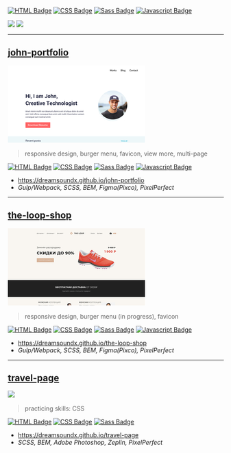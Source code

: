 [![HTML Badge](https://img.shields.io/badge/-HTML-e24c25?style=for-the-badge&labelColor=20232a&logo=html5&logoColor=e24c25)](#) 
[![CSS Badge](https://img.shields.io/badge/-CSS-553d7d?style=for-the-badge&labelColor=20232a&logo=css3&logoColor=553d7d)](#) 
[![Sass Badge](https://img.shields.io/badge/-SCSS-C69?style=for-the-badge&labelColor=20232a&logo=sass&logoColor=C69)](#)
[![Javascript Badge](https://img.shields.io/badge/-Javascript-f3de61?style=for-the-badge&labelColor=20232a&logo=javascript&logoColor=f3de61)](#)

![](http://github-profile-summary-cards.vercel.app/api/cards/most-commit-language?username=DreamsoundX&theme=react)
![](http://github-profile-summary-cards.vercel.app/api/cards/stats?username=DreamsoundX&theme=react)

___
## [john-portfolio](https://dreamsoundx.github.io/john-portfolio/)
[<img src="https://raw.githubusercontent.com/dreamsoundx/DreamsoundX/refs/heads/main/john-portfolio.jpeg">](https://dreamsoundx.github.io/john-portfolio/)
>responsive design, burger menu, favicon, view more, multi-page

[![HTML Badge](https://img.shields.io/badge/-HTML-e24c25?style=flat)](#)
[![CSS Badge](https://img.shields.io/badge/-CSS-553d7d?style=flat)](#) 
[![Sass Badge](https://img.shields.io/badge/-SCSS-C69?style=flat)](#)
[![Javascript Badge](https://img.shields.io/badge/-Javascript-f3de61?style=flat)](#)
- https://dreamsoundx.github.io/john-portfolio
- *Gulp/Webpack, SCSS, BEM, Figma(Pixco), PixelPerfect*

___
## [the-loop-shop](https://dreamsoundx.github.io/the-loop-shop/)
[<img src="https://raw.githubusercontent.com/dreamsoundx/DreamsoundX/refs/heads/main/the-loop-shop.jpeg">](https://dreamsoundx.github.io/the-loop-shop/)
>responsive design, burger menu (in progress), favicon

[![HTML Badge](https://img.shields.io/badge/-HTML-e24c25?style=flat)](#)
[![CSS Badge](https://img.shields.io/badge/-CSS-553d7d?style=flat)](#) 
[![Sass Badge](https://img.shields.io/badge/-SCSS-C69?style=flat)](#)
[![Javascript Badge](https://img.shields.io/badge/-Javascript-f3de61?style=flat)](#)
- https://dreamsoundx.github.io/the-loop-shop
- *Gulp/Webpack, SCSS, BEM, Figma(Pixco), PixelPerfect*

___
## [travel-page](https://dreamsoundx.github.io/travel-page/)
[<img src="https://dreamsoundx.github.io/travel-page/travel-page.jpg">](https://dreamsoundx.github.io/travel-page/)
>practicing skills: CSS 

[![HTML Badge](https://img.shields.io/badge/-HTML-e24c25?style=flat)](#)
[![CSS Badge](https://img.shields.io/badge/-CSS-553d7d?style=flat)](#) 
[![Sass Badge](https://img.shields.io/badge/-SCSS-C69?style=flat)](#)
- https://dreamsoundx.github.io/travel-page
- *SCSS, BEM, Adobe Photoshop, Zeplin, PixelPerfect*
